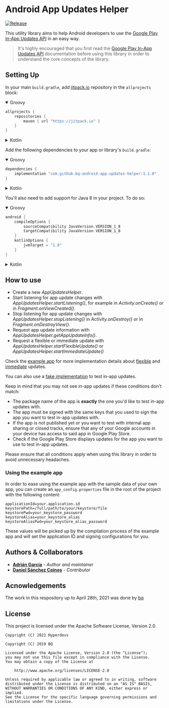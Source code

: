 # Android App Updates Helper
[![Release](https://jitpack.io/v/bq/android-app-updates-helper.svg)](https://jitpack.io/#bq/android-app-updates-helper)

This utility library aims to help Android developers to use the [Google Play In-App Updates API](https://developer.android.com/guide/app-bundle/in-app-updates) in an easy way.

> It's highly encouraged that you first read the [Google Play In-App Updates API](https://developer.android.com/guide/app-bundle/in-app-updates) documentation before using this library in order to understand the core concepts of the library.

## Setting Up
In your main `build.gradle`, add [jitpack.io](https://jitpack.io/) repository in the `allprojects` block:

<details open><summary>Groovy</summary>

```groovy
allprojects {
    repositories {
        maven { url "https://jitpack.io" }
    }
}
```
</details>

<details><summary>Kotlin</summary>

```kotlin
allprojects {
    repositories {
        maven(url = "https://jitpack.io")
    }
}
```
</details>


Add the following dependencies to your app or library's `build.gradle`:

<details open><summary>Groovy</summary>

```groovy
dependencies {
    implementation "com.github.bq:android-app-updates-helper:1.1.0"
}
```
</details>


<details><summary>Kotlin</summary>

```kotlin
dependencies {
    implementation("com.github.bq:android-app-updates-helper:1.1.0")
}
```
</details>

You'll also need to add support for Java 8 in your project. To do so:
<details open><summary>Groovy</summary>

```groovy
android {
    compileOptions {
        sourceCompatibility JavaVersion.VERSION_1_8
        targetCompatibility JavaVersion.VERSION_1_8
    }
    kotlinOptions {
        jvmTarget = "1.8"
    }
}
```
</details>

<details><summary>Kotlin</summary>

```kotlin
android {
    compileOptions {
        sourceCompatibility = JavaVersion.VERSION_1_8
        targetCompatibility = JavaVersion.VERSION_1_8
    }
    kotlinOptions {
        jvmTarget = "1.8"
    }
}
```
</details>

## How to use
* Create a new _AppUpdatesHelper_.
* Start listening for app update changes with _AppUpdatesHelper.startListening()_, for example in _Activity.onCreate()_ or in _Fragment.onViewCreated()_.
* Stop listening for app update changes with _AppUpdatesHelper.stopListening()_ in _Activity.onDestroy()_ or in _Fragment.onDestroyView()_.
* Request app update information with _AppUpdatesHelper.getAppUpdateInfo()_.
* Request a flexible or immediate update with _AppUpdatesHelper.startFlexibleUpdate()_ or _AppUpdatesHelper.startImmediateUpdate()_

Check the [example app](app) for more implementation details about [flexible](app/src/main/kotlin/com/bq/appupdateshelper/flexible/FlexibleUpdateActivity.kt)
and [immediate](app/src/main/kotlin/com/bq/appupdateshelper/immediate/ImmediateUpdateActivity.kt) updates. 

You can also use a [fake implementation](app/src/main/kotlin/com/bq/appupdateshelper/fake/FakeUpdateActivity.kt) to test in-app updates.

Keep in mind that you may not see in-app updates if these conditions don't match:
* The package name of the app is **exactly** the one you'd like to test in-app updates with.
* The app must be signed with the same keys that you used to sign the app you want to test in-app updates with.
* If the app is not published yet or you want to test with internal app sharing or closed tracks, 
ensure that any of your Google accounts in your device has access to said app in Google Play Store.
* Check if the Google Play Store displays updates for the app you want to use to test in-app updates.

Please ensure that all conditions apply when using this library in order to avoid unnecessary headaches.

### Using the example app
In order to ease using the example app with the sample data of your own app, 
you can create an `app_config.properties` file in the root of the project with the following content:
```properties
applicationId=your.application.id
keystorePath=/full/path/to/your/keystore/file
keystorePwd=your_keystore_password
keystoreAlias=your_keystore_alias
keystoreAliasPwd=your_keystore_alias_password
```

These values will be picked up by the compilation process of the example app 
and will set the application ID and signing configurations for you.

## Authors & Collaborators
* **[Adrián García](https://github.com/adriangl)** - *Author and maintainer*
* **[Daniel Sánchez Ceinos](https://github.com/danielceinos)** - *Contributor*

## Acnowledgements
The work in this respository up to April 28th, 2021 was done by [bq](https://github.com/bq)

## License
This project is licensed under the Apache Software License, Version 2.0.
```
Copyright (C) 2021 Hyperdevs

Copyright (C) 2019 BQ

Licensed under the Apache License, Version 2.0 (the "License");
you may not use this file except in compliance with the License.
You may obtain a copy of the License at

    http://www.apache.org/licenses/LICENSE-2.0

Unless required by applicable law or agreed to in writing, software
distributed under the License is distributed on an "AS IS" BASIS,
WITHOUT WARRANTIES OR CONDITIONS OF ANY KIND, either express or implied.
See the License for the specific language governing permissions and
limitations under the License.
```
